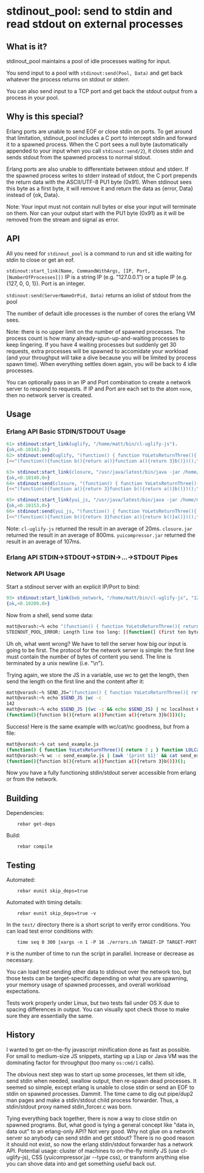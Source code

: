 stdinout_pool: send to stdin and read stdout on external processes
==================================================================

What is it?
-----------
stdinout_pool maintains a pool of idle processes waiting for input.

You send input to a pool with `stdinout:send(Pool, Data)` and get back whatever
the process returns on stdout or stderr.

You can also send input to a TCP port and get back the stdout output from a
process in your pool.

Why is this special?
--------------------
Erlang ports are unable to send EOF or close stdin on ports.  To get around
that limitation, stdinout_pool includes a C port to intercept stdin and
forward it to a spawned process.  When the C port sees a null byte
(automatically appended to your input when you call `stdinout:send/2`), it
closes stdin and sends stdout from the spawned process to normal stdout.

Erlang ports are also unable to differentiate between stdout and stderr.
If the spawned process writes to stderr instead of stdout, the C port prepends
the return data with the ASCII/UTF-8 PU1 byte (0x91). When stdinout sees this
byte as a first byte, it will remove it and return the data as {error, Data}
instead of {ok, Data}.

Note: Your input must not contain null bytes or else your input will terminate
on them. Nor can your output start with the PU1 byte (0x91) as it will be removed
from the stream and signal as error.

API
---
All you need for `stdinout_pool` is a command to run and sit idle waiting for
stdin to close or get an eof.

`stdinout:start_link(Name, CommandWithArgs, [IP, Port, [NumberOfProcesses]])`
IP is a string IP (e.g. "127.0.0.1") or a tuple IP (e.g. {127, 0, 0, 1}).
Port is an integer.

`stdinout:send(ServerNameOrPid, Data)` returns an iolist of stdout from the pool

The number of default idle processes is the number of cores the erlang VM sees.

Note: there is no upper limit on the number of spawned processes.
The process count is how
many already-spun-up-and-waiting processes to keep lingering.  If you have 4
waiting processes but suddenly get 30 requests, extra processes will be spawned
to accomidate your workload (and your throughput will take a dive because you
will be limited by process spawn time).  When everything settles down again, you will be back to 4 idle processes.

You can optionally pass in an IP and Port combination to create a network
server to respond to requests.  If IP and Port are each set to the atom `none`,
then no network server is created.

Usage
-----
### Erlang API Basic STDIN/STDOUT Usage

```erlang
61> stdinout:start_link(uglify, "/home/matt/bin/cl-uglify-js").
{ok,<0.10143.0>}
62> stdinout:send(uglify, "(function() { function YoLetsReturnThree(){ return 3 ; } function LOLCallingThree() { return YoLetsReturnThree() ; }; LOLCallingThree();})();").
[<<"(function(){function b(){return a()}function a(){return 3}b()})();">>]

63> stdinout:start_link(closure, "/usr/java/latest/bin/java -jar /home/matt/bin/closure/compiler.jar").
{ok,<0.10149.0>}
64> stdinout:send(closure, "(function() { function YoLetsReturnThree(){ return 3 ; } function LOLCallingThree() { return YoLetsReturnThree() ; }; LOLCallingThree();})();").
[<<"(function(){function a(){return 3}function b(){return a()}b()})();\n">>]

65> stdinout:start_link(yui_js, "/usr/java/latest/bin/java -jar /home/matt/bin/utils/yuicompressor/yuicompressor-2.4.2.jar --type js").
{ok,<0.10153.0>}
66> stdinout:send(yui_js, "(function() { function YoLetsReturnThree(){ return 3 ; } function LOLCallingThree() { return YoLetsReturnThree() ; }; LOLCallingThree();})();").
[<<"(function(){function b(){return 3}function a(){return b()}a()})();">>]
```

Note: `cl-uglify-js` returned the result in an average of 20ms.
`closure.jar` returned the result in an average of 800ms.
`yuicompressor.jar` returned the result in an average of 107ms.

### Erlang API STDIN->STDOUT->STDIN->...->STDOUT Pipes


### Network API Usage
Start a stdinout server with an explicit IP/Port to bind:

```erlang
93> stdinout:start_link(bob_network, "/home/matt/bin/cl-uglify-js", "127.0.0.1", 6641).
{ok,<0.10209.0>}
```

Now from a shell, send some data:

```bash
matt@vorash:~% echo "(function() { function YoLetsReturnThree(){ return 3 ; } function LOLCallingThree() { return YoLetsReturnThree() ; }; LOLCallingThree();})();" | nc localhost 6641
STDINOUT_POOL_ERROR: Length line too long: [(function(] (first ten bytes).
```

Uh oh, what went wrong?  We have to tell the server how big our input is going
to be first.  The protocol for the network server is simple: the first line
must contain the number of bytes of content you send.  The line is terminated
by a unix newline (i.e. "\n").

Trying again, we store the JS in a variable, use wc to get the length, then
send the length on the first line and the content after it:

```bash
matt@vorash:~% SEND_JS="(function() { function YoLetsReturnThree(){ return 3 ; } function LOLCallingThree() { return YoLetsReturnThree() ; }; LOLCallingThree();})();"
matt@vorash:~% echo $SEND_JS |wc -c
142
matt@vorash:~% echo $SEND_JS |(wc -c && echo $SEND_JS) | nc localhost 6641
(function(){function b(){return a()}function a(){return 3}b()})();
```

Success!  Here is the same example with wc/cat/nc goodness, but from a file:

```bash
matt@vorash:~% cat send_example.js
(function() { function YoLetsReturnThree(){ return 3 ; } function LOLCallingThree() { return YoLetsReturnThree() ; }; LOLCallingThree();})();
matt@vorash:~% wc -c send_example.js | (awk '{print $1}' && cat send_example.js )| nc localhost 6641
(function(){function b(){return a()}function a(){return 3}b()})();
```

Now you have a fully functioning stdin/stdout server accessible from erlang
or from the network.


Building
--------
Dependencies:

        rebar get-deps

Build:

        rebar compile


Testing
-------
Automated:

        rebar eunit skip_deps=true

Automated with timing details:

        rebar eunit skip_deps=true -v

In the `test/` directory there is a short script to verify error conditions.
You can load test error conditions with:

        time seq 0 300 |xargs -n 1 -P 16 ./errors.sh TARGET-IP TARGET-PORT

`P` is the number of time to run the script in parallel.  Increase or decrease
as necessary.

You can load test sending other data to stdinout over the network too, but
those tests can be target-specific depending on what you are spawning, your
memory usage of spawned processes, and overall workload expectations.

Tests work properly under Linux, but two tests fail under OS X due to spacing
differences in output.  You can visually spot check those to make sure they
are essentially the same.

History
-------
I wanted to get on-the-fly javascript minification done as fast as possible.
For small to medium-size JS snippets, starting up a Lisp or Java VM was
the dominating factor for throughput (too many `os:cmd/1` calls).

The obvious next step was to start up some processes, let them sit idle,
send stdin when needed, swallow output, then re-spawn dead processes.
It seemed so simple,
except erlang is unable to close stdin or send an EOF to stdin on spawned
processes.  Dammit.  The time came to dig out pipe/dup2 man pages and
make a stdin/stdout child process forwarder.  Thus, a stdin/stdout
proxy named stdin_forcer.c was born.

Tying everything back together, there is now a way to close stdin on spawned
programs.  But, what good is tying a general
concept like "data in, data out" to an erlang-only API?  Not very good.  Why
not glue on a network server so anybody can send stdin and get stdout?  There
is no good reason it should not exist, so now the erlang stdin/stdout forwarder
has a network API.  Potential usage: cluster of machines to on-the-fly minify
JS (use cl-uglify-js), CSS (yuicompressor.jar --type css), or transform
anything else you can shove data into and get something useful back out.
